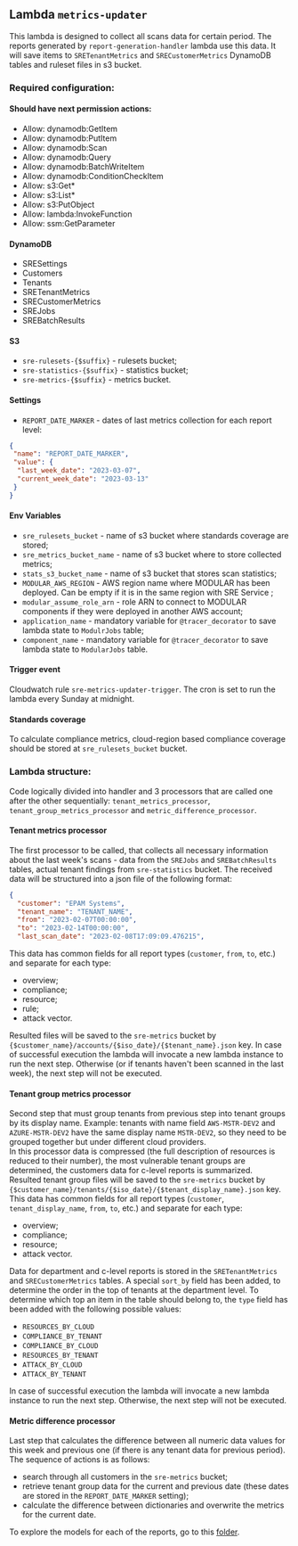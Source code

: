 ## Lambda `metrics-updater`

This lambda is designed to collect all scans data for certain period. The reports generated by 
`report-generation-handler` lambda use this data.
It will save items to `SRETenantMetrics` and `SRECustomerMetrics` DynamoDB tables and ruleset files in s3 bucket.

### Required configuration:

#### Should have next permission actions:
- Allow: dynamodb:GetItem
- Allow: dynamodb:PutItem
- Allow: dynamodb:Scan
- Allow: dynamodb:Query
- Allow: dynamodb:BatchWriteItem
- Allow: dynamodb:ConditionCheckItem
- Allow: s3:Get*
- Allow: s3:List*
- Allow: s3:PutObject
- Allow: lambda:InvokeFunction
- Allow: ssm:GetParameter

#### DynamoDB
* SRESettings
* Customers
* Tenants
* SRETenantMetrics
* SRECustomerMetrics
* SREJobs
* SREBatchResults

#### S3
* `sre-rulesets-{$suffix}` - rulesets bucket;
* `sre-statistics-{$suffix}` - statistics bucket;
* `sre-metrics-{$suffix}` -  metrics bucket.

#### Settings
- `REPORT_DATE_MARKER` - dates of last metrics collection for each report level:

```json
{
 "name": "REPORT_DATE_MARKER",
 "value": {
  "last_week_date": "2023-03-07",
  "current_week_date": "2023-03-13"
 }
}
```

#### Env Variables
- `sre_rulesets_bucket` - name of s3 bucket where standards coverage are stored;
- `sre_metrics_bucket_name` - name of s3 bucket where to store collected metrics;
- `stats_s3_bucket_name` - name of s3 bucket that stores scan statistics;
- `MODULAR_AWS_REGION` - AWS region name where MODULAR has been deployed. Can be empty if it is in the same region with SRE Service ;
- `modular_assume_role_arn` - role ARN to connect to MODULAR components if they were deployed in another AWS account;
- `application_name` - mandatory variable for `@tracer_decorator` to save lambda state to `ModulrJobs` table;
- `component_name` - mandatory variable for `@tracer_decorator` to save lambda state to `ModularJobs` table.

#### Trigger event
Cloudwatch rule `sre-metrics-updater-trigger`. The cron is set to run the lambda every Sunday at midnight.

#### Standards coverage
To calculate compliance metrics, cloud-region based compliance coverage should be stored at `sre_rulesets_bucket` bucket.

### Lambda structure:

Code logically divided into handler and 3 processors that are called one after the other sequentially: `tenant_metrics_processor`, `tenant_group_metrics_processor` and `metric_difference_processor`.

#### Tenant metrics processor
The first processor to be called, that collects all necessary information about the last week's scans - data from the 
`SREJobs` and `SREBatchResults` tables, actual tenant findings from `sre-statistics` bucket. The received data will 
be structured into a json file of the following format:

```json
{
  "customer": "EPAM Systems", 
  "tenant_name": "TENANT_NAME", 
  "from": "2023-02-07T00:00:00", 
  "to": "2023-02-14T00:00:00", 
  "last_scan_date": "2023-02-08T17:09:09.476215", 

  ```

This data has common fields for all report types (`customer`, `from`, `to`, etc.) and separate for each type: 
- overview;
- compliance;
- resource;
- rule;
- attack vector.

Resulted files will be saved to the `sre-metrics` bucket by `{$customer_name}/accounts/{$iso_date}/{$tenant_name}.json` key. 
In case of successful execution the lambda will invocate a new lambda instance to run the next step. Otherwise 
(or if tenants haven't been scanned in the last week), the next step will not be executed.

#### Tenant group metrics processor
Second step that must group tenants from previous step into tenant groups by its display name. Example: tenants with 
name field `AWS-MSTR-DEV2` and `AZURE-MSTR-DEV2` have the same display name `MSTR-DEV2`, so they need to be grouped 
together but under different cloud providers.<br>
In this processor data is compressed (the full description of resources is reduced to their number), the most vulnerable 
tenant groups are determined, the customers data for c-level reports is summarized.<br>
Resulted tenant group files will be saved to the `sre-metrics` bucket by 
`{$customer_name}/tenants/{$iso_date}/{$tenant_display_name}.json` key. 
This data has common fields for all report types (`customer`, `tenant_display_name`, `from`, `to`, etc.) and separate for each type: 
- overview;
- compliance;
- resource;
- attack vector.

Data for department and c-level reports is stored in the `SRETenantMetrics` and `SRECustomerMetrics` tables. 
A special `sort_by` field has been added, to determine the order in the top of tenants at the department level.
To determine which top an item in the table should belong to, the `type` field has been added with the following possible values:
- `RESOURCES_BY_CLOUD`
- `COMPLIANCE_BY_TENANT`
- `COMPLIANCE_BY_CLOUD`
- `RESOURCES_BY_TENANT`
- `ATTACK_BY_CLOUD`
- `ATTACK_BY_TENANT`

In case of successful execution the lambda will invocate a new lambda instance to run the next step. Otherwise, 
the next step will not be executed.

#### Metric difference processor
Last step that calculates the difference between all numeric data values for this week and previous one (if there is 
any tenant data for previous period). The sequence of actions is as follows:
- search through all customers in the `sre-metrics` bucket;
- retrieve tenant group data for the current and previous date (these dates are stored in the `REPORT_DATE_MARKER` setting);
- calculate the difference between dictionaries and overwrite the metrics for the current date.

To explore the models for each of the reports, go to this [folder](../../../docs/models).
